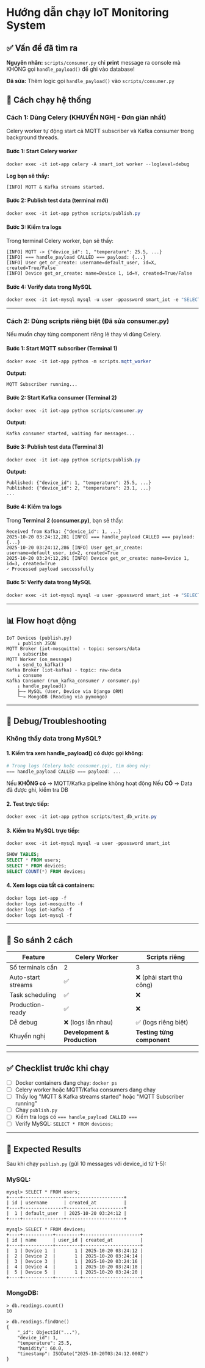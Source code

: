 # Hướng dẫn chạy IoT Monitoring System

## ✅ Vấn đề đã tìm ra

**Nguyên nhân:** `scripts/consumer.py` chỉ **print** message ra console mà KHÔNG gọi `handle_payload()` để ghi vào database!

**Đã sửa:** Thêm logic gọi `handle_payload()` vào `scripts/consumer.py`

## 🚀 Cách chạy hệ thống

### **Cách 1: Dùng Celery (KHUYẾN NGHỊ - Đơn giản nhất)**

Celery worker tự động start cả MQTT subscriber và Kafka consumer trong background threads.

#### Bước 1: Start Celery worker
```powershell
docker exec -it iot-app celery -A smart_iot worker --loglevel=debug
```

**Log bạn sẽ thấy:**
```
[INFO] MQTT & Kafka streams started.
```

#### Bước 2: Publish test data (terminal mới)
```powershell
docker exec -it iot-app python scripts/publish.py
```

#### Bước 3: Kiểm tra logs
Trong terminal Celery worker, bạn sẽ thấy:
```
[INFO] MQTT -> {"device_id": 1, "temperature": 25.5, ...}
[INFO] === handle_payload CALLED === payload: {...}
[INFO] User get_or_create: username=default_user, id=X, created=True/False
[INFO] Device get_or_create: name=Device 1, id=Y, created=True/False
```

#### Bước 4: Verify data trong MySQL
```powershell
docker exec -it iot-mysql mysql -u user -ppassword smart_iot -e "SELECT * FROM users; SELECT * FROM devices;"
```

---

### **Cách 2: Dùng scripts riêng biệt (Đã sửa consumer.py)**

Nếu muốn chạy từng component riêng lẻ thay vì dùng Celery.

#### Bước 1: Start MQTT subscriber (Terminal 1)
```powershell
docker exec -it iot-app python -m scripts.mqtt_worker
```

**Output:**
```
MQTT Subscriber running...
```

#### Bước 2: Start Kafka consumer (Terminal 2)
```powershell
docker exec -it iot-app python scripts/consumer.py
```

**Output:**
```
Kafka consumer started, waiting for messages...
```

#### Bước 3: Publish test data (Terminal 3)
```powershell
docker exec -it iot-app python scripts/publish.py
```

**Output:**
```
Published: {"device_id": 1, "temperature": 25.5, ...}
Published: {"device_id": 2, "temperature": 23.1, ...}
...
```

#### Bước 4: Kiểm tra logs
Trong **Terminal 2 (consumer.py)**, bạn sẽ thấy:
```
Received from Kafka: {"device_id": 1, ...}
2025-10-20 03:24:12,281 [INFO] === handle_payload CALLED === payload: {...}
2025-10-20 03:24:12,286 [INFO] User get_or_create: username=default_user, id=2, created=True
2025-10-20 03:24:12,291 [INFO] Device get_or_create: name=Device 1, id=3, created=True
✓ Processed payload successfully
```

#### Bước 5: Verify data trong MySQL
```powershell
docker exec -it iot-mysql mysql -u user -ppassword smart_iot -e "SELECT * FROM users; SELECT * FROM devices;"
```

---

## 📊 Flow hoạt động

```
IoT Devices (publish.py)
    ↓ publish JSON
MQTT Broker (iot-mosquitto) - topic: sensors/data
    ↓ subscribe
MQTT Worker (on_message)
    ↓ send_to_kafka()
Kafka Broker (iot-kafka) - topic: raw-data
    ↓ consume
Kafka Consumer (run_kafka_consumer / consumer.py)
    ↓ handle_payload()
    ├─→ MySQL (User, Device via Django ORM)
    └─→ MongoDB (Reading via pymongo)
```

---

## 🐛 Debug/Troubleshooting

### Không thấy data trong MySQL?

#### 1. Kiểm tra xem handle_payload() có được gọi không:
```powershell
# Trong logs (Celery hoặc consumer.py), tìm dòng này:
=== handle_payload CALLED === payload: ...
```

Nếu **KHÔNG có** → MQTT/Kafka pipeline không hoạt động
Nếu **CÓ** → Data đã được ghi, kiểm tra DB

#### 2. Test trực tiếp:
```powershell
docker exec -it iot-app python scripts/test_db_write.py
```

#### 3. Kiểm tra MySQL trực tiếp:
```powershell
docker exec -it iot-mysql mysql -u user -ppassword smart_iot
```

```sql
SHOW TABLES;
SELECT * FROM users;
SELECT * FROM devices;
SELECT COUNT(*) FROM devices;
```

#### 4. Xem logs của tất cả containers:
```powershell
docker logs iot-app -f
docker logs iot-mosquitto -f
docker logs iot-kafka -f
docker logs iot-mysql -f
```

---

## 🎯 So sánh 2 cách

| Feature | Celery Worker | Scripts riêng |
|---------|--------------|---------------|
| Số terminals cần | 2 | 3 |
| Auto-start streams | ✅ | ❌ (phải start thủ công) |
| Task scheduling | ✅ | ❌ |
| Production-ready | ✅ | ❌ |
| Dễ debug | ❌ (logs lẫn nhau) | ✅ (logs riêng biệt) |
| Khuyến nghị | **Development & Production** | **Testing từng component** |

---

## ✅ Checklist trước khi chạy

- [ ] Docker containers đang chạy: `docker ps`
- [ ] Celery worker hoặc MQTT/Kafka consumers đang chạy
- [ ] Thấy log "MQTT & Kafka streams started" hoặc "MQTT Subscriber running"
- [ ] Chạy `publish.py`
- [ ] Kiểm tra logs có `=== handle_payload CALLED ===`
- [ ] Verify MySQL: `SELECT * FROM devices;`

---

## 🎉 Expected Results

Sau khi chạy `publish.py` (gửi 10 messages với device_id từ 1-5):

### MySQL:
```
mysql> SELECT * FROM users;
+----+---------------+---------------------+
| id | username      | created_at          |
+----+---------------+---------------------+
|  1 | default_user  | 2025-10-20 03:24:12 |
+----+---------------+---------------------+

mysql> SELECT * FROM devices;
+----+-----------+---------+---------------------+
| id | name      | user_id | created_at          |
+----+-----------+---------+---------------------+
|  1 | Device 1  |       1 | 2025-10-20 03:24:12 |
|  2 | Device 2  |       1 | 2025-10-20 03:24:14 |
|  3 | Device 3  |       1 | 2025-10-20 03:24:16 |
|  4 | Device 4  |       1 | 2025-10-20 03:24:18 |
|  5 | Device 5  |       1 | 2025-10-20 03:24:20 |
+----+-----------+---------+---------------------+
```

### MongoDB:
```
> db.readings.count()
10

> db.readings.findOne()
{
    "_id": ObjectId("..."),
    "device_id": 1,
    "temperature": 25.5,
    "humidity": 60.0,
    "timestamp": ISODate("2025-10-20T03:24:12.000Z")
}
```
